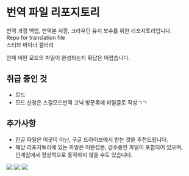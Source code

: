 # 번역 파일 리포지토리
번역 과정 백업, 번역본 저장, 크라우딘 유지 보수를 위한 리포지토리입니다. <br> 
Repo for translation file<br>
스티브 마이너 갤러리<br>

언제 어떤 모드의 파일이 완성되는지 확답은 어렵습니다.

## 취급 중인 것
- 모드
- 모드 신청은 스갤모드번역 고닉 방문록에 비밀글로 작성ㄱㄱ

## 추가사항 
- 한글 파일은 이곳이 아닌, 구글 드라이브에서 받는 것을 추천드립니다. <br>
- 해당 리포지토리에 있는 파일은 미완성본, 검수중인 파일이 포함되어 있으며,<br>
인게임에서 정상적으로 동작하지 않을 수도 있습니다.<br>

<a href="https://discord.gg/VCeEhE7yxS" target="_blank"><img src="https://img.shields.io/badge/스갤모드번역-5865F2?style=flat-square&logo=Discord&logoColor=FFFFFF"/></a> 
<a href="https://drive.google.com/drive/folders/1J6Y5s7_PbvxAGFL-8MzrWlO5rjYEdCjb?usp=sharing" target="_blank"><img src="https://img.shields.io/badge/모드한글파일-4285F4?style=flat-square&logo=Google Drive&logoColor=FFFFFF"/></a>
<a href="https://crowdin.com/project/stevepapago" target="_blank"><img src="https://img.shields.io/badge/Crowdin-2E3340?style=flat-square&logo=Crowdin&logoColor=FFFFFF"/></a>
